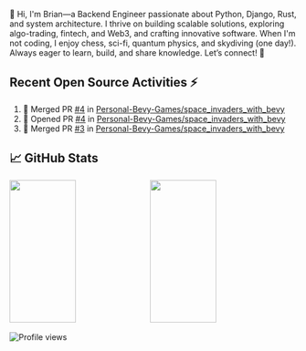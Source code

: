 👋 Hi, I'm Brian—a Backend Engineer passionate about Python, Django, Rust, and system architecture. I thrive on building scalable solutions, exploring algo-trading, fintech, and Web3, and crafting innovative software. When I'm not coding, I enjoy chess, sci-fi, quantum physics, and skydiving (one day!). Always eager to learn, build, and share knowledge. Let’s connect! 🚀

## Recent Open Source Activities ⚡️
<!--START_SECTION:activity-->
1. 🎉 Merged PR [#4](https://github.com/Personal-Bevy-Games/space_invaders_with_bevy/pull/4) in [Personal-Bevy-Games/space_invaders_with_bevy](https://github.com/Personal-Bevy-Games/space_invaders_with_bevy)
2. 💪 Opened PR [#4](https://github.com/Personal-Bevy-Games/space_invaders_with_bevy/pull/4) in [Personal-Bevy-Games/space_invaders_with_bevy](https://github.com/Personal-Bevy-Games/space_invaders_with_bevy)
3. 🎉 Merged PR [#3](https://github.com/Personal-Bevy-Games/space_invaders_with_bevy/pull/3) in [Personal-Bevy-Games/space_invaders_with_bevy](https://github.com/Personal-Bevy-Games/space_invaders_with_bevy)
<!--END_SECTION:activity-->

## 📈 GitHub Stats  
<div>  
  <img src="https://github-readme-stats.anuraghazra1.vercel.app/api?username=brianobot&show_icons=true&theme=tokyonight" width="48%" height="250px" />  
  <img src="https://github-readme-stats.vercel.app/api/top-langs/?username=brianobot&layout=compact&hide=html,css&theme=tokyonight" width="48%" height="250px"/>  
</div>  

<p align="left">  
  <img src="https://komarev.com/ghpvc/?username=brianobot&label=Profile%20views&color=0e75b6&style=flat" alt="Profile views" />  
</p>
<!--
brianobot/brianobot is a ✨ special ✨ repository because its `README.md` (this file) appears on your GitHub profile.
You can click the Preview link to take a look at your changes.
--->

